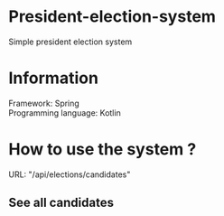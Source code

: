 # President-election-system
Simple president election system

# Information
Framework: Spring  
Programming language: Kotlin  

# How to use the system ? 
URL: "/api/elections/candidates"

## See all candidates


